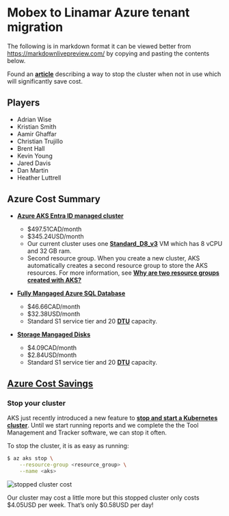 # Mobex to Linamar Azure tenant migration

The following is in markdown format it can be viewed better from <https://markdownlivepreview.com/> by copying and pasting the contents below.

Found an **[article](https://docs.microsoft.com/en-us/azure/aks/start-stop-cluster)** describing a way to stop the cluster when not in use which will significantly save cost.

## Players

- Adrian Wise
- Kristian Smith
- Aamir Ghaffar
- Christian Trujillo
- Brent Hall
- Kevin Young
- Jared Davis
- Dan Martin
- Heather Luttrell

## Azure Cost Summary

- **[Azure AKS Entra ID managed cluster](https://learn.microsoft.com/en-us/azure/aks/enable-authentication-microsoft-entra-id)**
  - $497.51CAD/month
  - $345.24USD/month
  - Our current cluster uses one **[Standard_D8_v3](https://learn.microsoft.com/en-us/azure/virtual-machines/sizes/general-purpose/dv3-series?tabs=sizebasic)** VM which has 8 vCPU and 32 GB ram.
  - Second resource group. When you create a new cluster, AKS automatically creates a second resource group to store the AKS resources. For more information, see **[Why are two resource groups created with AKS?](https://learn.microsoft.com/en-us/azure/aks/faq#why-are-two-resource-groups-created-with-aks)**

- **[Fully Mangaged Azure SQL Database](https://learn.microsoft.com/en-us/sql/sql-server/sql-docs-navigation-guide?view=sql-server-ver16#applies-to)**
  - $46.66CAD/month
  - $32.38USD/month
  - Standard S1 service tier and 20 **[DTU](https://learn.microsoft.com/en-us/azure/azure-sql/database/service-tiers-dtu?view=azuresql#database-transaction-units-dtus)** capacity.

- **[Storage Mangaged Disks](https://learn.microsoft.com/en-us/sql/sql-server/sql-docs-navigation-guide?view=sql-server-ver16#applies-to)**
  - $4.09CAD/month
  - $2.84USD/month
  - Standard S1 service tier and 20 **[DTU](https://learn.microsoft.com/en-us/azure/azure-sql/database/service-tiers-dtu?view=azuresql#database-transaction-units-dtus)** capacity.


## **[Azure Cost Savings](https://trstringer.com/cheap-kubernetes-in-azure/)**

### Stop your cluster

AKS just recently introduced a new feature to **[stop and start a Kubernetes cluster](https://docs.microsoft.com/en-us/azure/aks/start-stop-cluster)**. Until we start running reports and we complete the the Tool Management and Tracker software, we can stop it often. 

To stop the cluster, it is as easy as running:

```bash
$ az aks stop \
    --resource-group <resource_group> \
    --name <aks>
```

![stopped cluster cost](https://trstringer.com/images/aks-cheap-off.png)

Our cluster may cost a little more but this stopped cluster only costs $4.05USD per week. That’s only $0.58USD per day!

